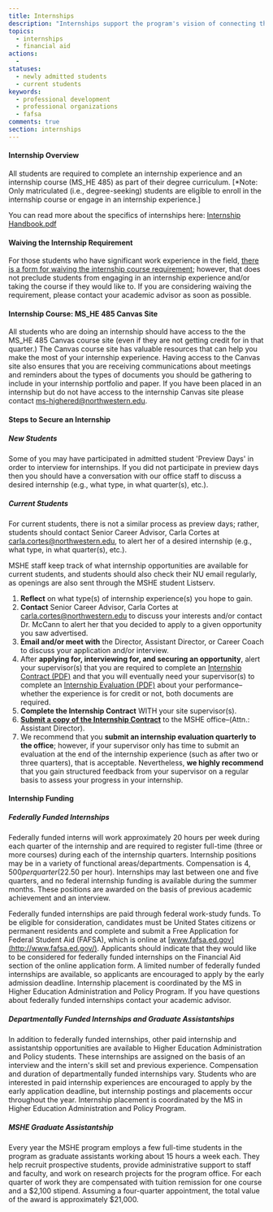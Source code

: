 ```yaml
---
title: Internships
description: "Internships support the program's vision of connecting theory to practice and support students' development as higher education professionals. Read more about waiving the internship requirement, the internship course (MSHE 485), steps to securing an internship, and internship funding."
topics:
  - internships
  - financial aid
actions:
  -
statuses:
  - newly admitted students
  - current students
keywords:
  - professional development
  - professional organizations
  - fafsa
comments: true
section: internships
---
```



#### Internship Overview

All students are required to complete an internship experience and an internship course (MS_HE 485) as part of their degree curriculum. [\*Note: Only matriculated (i.e., degree-seeking) students are eligible to enroll in the internship course or engage in an internship experience.]

You can read more about the specifics of internships here: [Internship Handbook.pdf](https://northwestern.box.com/shared/static/8q1ruv7ksl49x294l5sf.pdf)

#### Waiving the Internship Requirement

For those students who have significant work experience in the field, [there is a form for waiving the internship course requirement](https://northwestern.box.com/s/nqnl0s0864aikb1mmj2uh8si4h3jwlp2); however, that does not preclude students from engaging in an internship experience and/or taking the course if they would like to. If you are considering waiving the requirement, please contact your academic advisor as soon as possible.

#### Internship Course: MS_HE 485 Canvas Site

All students who are doing an internship should have access to the the MS_HE 485 Canvas course site (even if they are not getting credit for in that quarter.) The Canvas course site has valuable resources that can help you make the most of your internship experience. Having access to the Canvas site also ensures that you are receiving communications about meetings and reminders about the types of documents you should be gathering to include in your internship portfolio and paper. If you have been placed in an internship but do not have access to the internship Canvas site please contact [ms-highered@northwestern.edu](mailto:ms-highered@northwestern.edu).

#### Steps to Secure an Internship

##### New Students

Some of you may have participated in admitted student 'Preview Days' in order to interview for internships. If you did not participate in preview days then you should have a conversation with our office staff to discuss a desired internship (e.g., what type, in what quarter(s), etc.).

##### Current Students

For current students, there is not a similar process as preview days; rather, students should contact Senior Career Advisor, Carla Cortes at [carla.cortes@northwestern.edu](mailto:carla.cortes@northwestern.edu), to alert her of a desired internship (e.g., what type, in what quarter(s), etc.).

MSHE staff keep track of what internship opportunities are available for current students, and students should also check their NU email regularly, as openings are also sent through the MSHE student Listserv.

1. **Reflect** on what type(s) of internship experience(s) you hope to gain.
2. **Contact** Senior Career Advisor, Carla Cortes at [carla.cortes@northwestern.edu](mailto:carla.cortes@northwestern.edu) to discuss your interests and/or contact Dr. McCann to alert her that you decided to apply to a given opportunity you saw advertised.
3. **Email and/or meet with** the Director, Assistant Director, or Career Coach to discuss your application and/or interview.
4. After **applying for, interviewing for, and securing an opportunity**, alert your supervisor(s) that you are required to complete an [Internship Contract (PDF)](https://northwestern.box.com/s/ts367jd66aleu3a7ej6s657wcfylldts) and that you will eventually need your supervisor(s) to complete an [Internship Evaluation (PDF)](https://northwestern.box.com/s/35k14adupzpgqto2c7ua8xpoxbecmrb8) about your performance–whether the experience is for credit or not, both documents are required.
5. **Complete the Internship Contract** WITH your site supervisor(s).
6. **[Submit a copy of the Internship Contract](mailto:kristin.mccann1@northwestern.edu)** to the MSHE office–(Attn.: Assistant Director).
7. We recommend that you **submit an internship evaluation quarterly to the office**; however, if your supervisor only has time to submit an evaluation at the end of the internship experience (such as after two or three quarters), that is acceptable. Nevertheless, **we highly recommend** that you gain structured feedback from your supervisor on a regular basis to assess your progress in your internship.


#### Internship Funding

##### Federally Funded Internships

Federally funded interns will work approximately 20 hours per week during each quarter of the internship and are required to register full-time (three or more courses) during each of the internship quarters. Internship positions may be in a variety of functional areas/departments. Compensation is $4,500 per quarter ($22.50 per hour). Internships may last between one and five quarters, and no federal internship funding is available during the summer months. These positions are awarded on the basis of previous academic achievement and an interview.

Federally funded internships are paid through federal work-study funds. To be eligible for consideration, candidates must be United States citizens or permanent residents and complete and submit a Free Application for Federal Student Aid (FAFSA), which is online at [www.fafsa.ed.gov](http://www.fafsa.ed.gov/). Applicants should indicate that they would like to be considered for federally funded internships on the Financial Aid section of the online application form. A limited number of federally funded internships are available, so applicants are encouraged to apply by the early admission deadline. Internship placement is coordinated by the MS in Higher Education Administration and Policy Program. If you have questions about federally funded internships contact your academic advisor.

##### Departmentally Funded Internships and Graduate Assistantships

In addition to federally funded internships, other paid internship and assistantship opportunities are available to Higher Education Administration and Policy students. These internships are assigned on the basis of an interview and the intern's skill set and previous experience. Compensation and duration of departmentally funded internships vary. Students who are interested in paid internship experiences are encouraged to apply by the early application deadline, but internship postings and placements occur throughout the year. Internship placement is coordinated by the MS in Higher Education Administration and Policy Program.

##### MSHE Graduate Assistantship

Every year the MSHE program employs a few full-time students in the program as graduate assistants working about 15 hours a week each. They help recruit prospective students, provide administrative support to staff and faculty, and work on research projects for the program office. For each quarter of work they are compensated with tuition remission for one course and a $2,100 stipend. Assuming a four-quarter appointment, the total value of the award is approximately $21,000.
